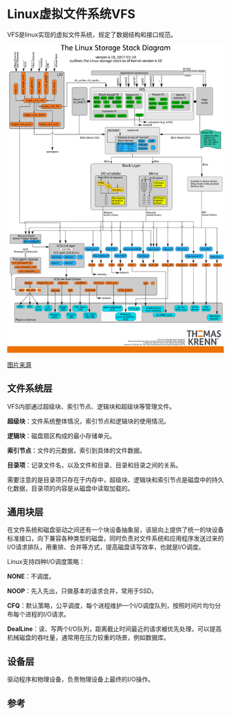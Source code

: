 # Linux虚拟文件系统VFS

VFS是linux实现的虚拟文件系统，规定了数据结构和接口规范。

![Linux的存储栈](../img/linux/Linux-storage-stack-diagram_v4.10.png)

[图片来源](https://www.thomas-krenn.com/en/wiki/Linux_Storage_Stack_Diagram)

## 文件系统层 

VFS内部通过超级块、索引节点、逻辑块和超级块等管理文件。

**超级块**：文件系统整体情况，索引节点和逻辑块的使用情况。

**逻辑块**：磁盘扇区构成的最小存储单元。

**索引节点**：文件的元数据，索引到具体的文件数据。

**目录项**：记录文件名，以及文件和目录、目录和目录之间的关系。

需要注意的是目录项只存在于内存中，超级块、逻辑块和索引节点是磁盘中的持久化数据，目录项的内容是从磁盘中读取加载的。

## 通用块层

在文件系统和磁盘驱动之间还有一个块设备抽象层，该层向上提供了统一的块设备标准接口，向下兼容各种类型的磁盘，同时负责对文件系统和应用程序发送过来的I/O请求排队，用重排、合并等方式，提高磁盘读写效率，也就是I/O调度。

Linux支持四种I/O调度策略：

**NONE**：不调度。

**NOOP**：先入先出，只做基本的请求合并，常用于SSD。

**CFQ**：默认策略，公平调度，每个进程维护一个I/O调度队列，按照时间片均匀分布每个进程的I/O请求。

**DealLine**：读、写两个I/O队列，距离截止时间最近的请求被优先处理，可以提高机械磁盘的吞吐量，通常用在压力较重的场景，例如数据库。

## 设备层 

驱动程序和物理设备，负责物理设备上最终的I/O操作。


## 参考
